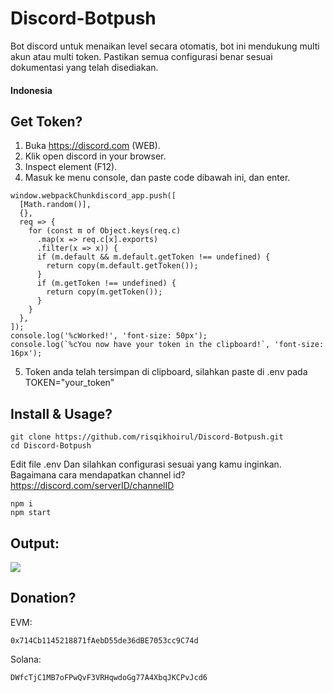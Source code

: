 # Discord-Botpush
Bot discord untuk menaikan level secara otomatis, bot ini mendukung multi akun atau multi token.
Pastikan semua configurasi benar sesuai dokumentasi yang telah disediakan.

#### Indonesia
## Get Token?

1. Buka https://discord.com (WEB).
2. Klik open discord in your browser.
3. Inspect element (F12).
4. Masuk ke menu console, dan paste code dibawah ini, dan enter.

```
window.webpackChunkdiscord_app.push([
  [Math.random()],
  {},
  req => {
    for (const m of Object.keys(req.c)
      .map(x => req.c[x].exports)
      .filter(x => x)) {
      if (m.default && m.default.getToken !== undefined) {
        return copy(m.default.getToken());
      }
      if (m.getToken !== undefined) {
        return copy(m.getToken());
      }
    }
  },
]);
console.log('%cWorked!', 'font-size: 50px');
console.log(`%cYou now have your token in the clipboard!`, 'font-size: 16px');
```

5. Token anda telah tersimpan di clipboard, silahkan paste di .env pada TOKEN="your_token"

## Install & Usage?

```
git clone https://github.com/risqikhoirul/Discord-Botpush.git
cd Discord-Botpush
```

Edit file .env
Dan silahkan configurasi sesuai yang kamu inginkan.
Bagaimana cara mendapatkan channel id?
https://discord.com/serverID/channelID

```
npm i
npm start
```
## Output:
![](https://raw.githubusercontent.com/risqikhoirul/Discord-Botpush/main/download%20(6).png)

## Donation?
EVM:
```
0x714Cb1145218871fAebD55de36dBE7053cc9C74d
```
Solana:
```
DWfcTjC1MB7oFPwQvF3VRHqwdoGg77A4XbqJKCPvJcd6
```
